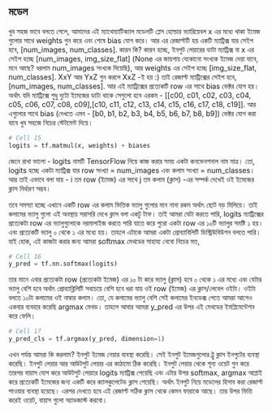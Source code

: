 ## মডেল  
খুব সহজ ভাবে বলতে গেলে, আমাদের এই ম্যাথেম্যাটিক্যাল মডেলটি প্লেস হোল্ডার ভ্যারিয়েবল x এর মধ্যে থাকা ইমেজ গুলোর সাথে weights গুন করে এবং শেষে bias যোগ করে। আর এর রেজাল্টটি হয় একটি ম্যাট্রিক্স যার সেইপ হবে, [num_images, num_classes]. কারন কি? কারন হচ্ছে, ইনপুট লেয়ারের ডাটা ম্যাট্রিক্স বা x এর সেইপ হচ্ছে [num_images, img_size_flat] (None এর জায়গায় যেকোনো সংখ্যক ইমেজ দেয়া যাবে, মনে আছে? ধরলাম num_images সংখ্যক দিয়েছি), আর weights এর সেইপ হচ্ছে [img_size_flat, num_classes]. XxY আর YxZ গুন করলে XxZ -ই হয় :) তাই রেজাল্ট ম্যাট্রিক্সের সেইপ হবে, [num_images, num_classes].
আর এই ম্যাট্রিক্সের প্রত্যেকটি row এর সাথে bias ভেক্টর যোগ হয়। অর্থাৎ যদি ম্যাট্রিক্সে শুধু দুটো ইমেজের ডাটা থাকে সেগুলো হবে এরকম - [[c00, c01, c02, c03, c04, c05, c06, c07, c08, c09],[c10, c11, c12, c13, c14, c15, c16, c17, c18, c19]]. আর এগুলোর সাথে bias (দেখতে এমন - [b0, b1, b2, b3, b4, b5, b6, b7, b8, b9]) ভেক্টর যোগ করা যাবে খুব সহজে নিচের স্টেটমেন্ট দিয়ে।

```python
# Cell 15
logits = tf.matmul(x, weights) + biases
```

জেনে রাখা ভালো - logits নামটি TensorFlow নিয়ে কাজ করার সময় একটা কনভেনশনাল নাম মাত্র। তো, logits হচ্ছে একটা ম্যাট্রিক্স যার row সংখ্যা = num_images এবং কলাম সংখ্যা = num_classes। আর তাই এভাবে বলা যায় - i তম row (ইমেজ) এর সাথে j তম কলাম (ক্লাস) -এর সম্পর্ক দেখেই ওই ইমেজের ক্লাস নির্ধারণ সম্ভব।

তবে সমস্যা হচ্ছে এখানে একটি row এর কলাম ভিত্তিক ভ্যালু গুলোর মান নানা রকম অর্থাৎ ছোট বড় মিলিয়ে। তাই কলামের ভ্যালু গুলো এই অবস্থায় সরাসরি দেখে ক্লাস বলা একটু টাফ। তাই আমরা যেটা করতে পারি, logits ম্যাট্রিক্সের প্রত্যেকটা row এর ভ্যালুগুলোকে নরমালাইজ করতে পারি যাতে করে পুরো একটা row এর ১০টি ভ্যালুর সমষ্টি ১ হয়। এবং প্রত্যেকটি ভ্যালু ০ থেকে ১ এর মধ্যে হয়। তাহলে এটাকে আমরা একটা প্রোব্যাবিলিটি ডিস্ট্রিউবিউশন বলতে পারি। যাই হোক, এই কাজটা করার জন্য আমরা softmax মেথডের সাহায্য নেবো নিচের মত,

```python
# Cell 16
y_pred = tf.nn.softmax(logits)
```

তার মানে এবার প্রত্যেকটা row (প্রত্যেকটা ইমেজ) এর ১০ টা করে ভ্যালু (ক্লাস) হবে ০ থেকে ১ এর মধ্যে এবং যেটার ভ্যালু বেশি হবে অর্থাৎ প্রোব্যাব্লিলিটি সবচেয়ে বেশি হবে ধরা যায় ওই row (ইমেজ) এর ক্লাস/লেবেল ওইটা। ওইটা বলতে ১০টা কলামের ওই নাম্বার কলাম। তো, যে কলামের ভ্যালু বেশি সেই কলামের ইনডেক্স পেতে আমরা আগেও একবার ব্যবহার করেছি argmax মেথড। তাহলে আবার আমরা y_pred এর উপর এই মেথডের ইমপ্লিমেন্টেশন করে ফেলি।

```python
# Cell 17
y_pred_cls = tf.argmax(y_pred, dimension=1)
```

এখন পর্যন্ত আমরা কি করলাম? ইনপুট ইমেজ নেয়ার ব্যবস্থা করেছি। সেই ইনপুট ইমেজগুলোর ট্রু ক্লাস ইনপুটের ব্যবস্থা করেছি। ইনপুট লেয়ার আর আউটপুট লেয়ার এর কাঠামো ঠিক করেছি। ইনপুট লেয়ার থেকে শূন্য ওয়েট গুন করে তারপর বায়াস যোগ করে আউটপুট লেয়ারে logits ম্যাট্রিক্স পেয়েছি এবং এটার উপর softmax, argmax আপ্লাই করে প্রত্যেকটি ইমেজের জন্য একটি করে ক্যালকুলেটেড ক্লাস পেয়েছি। অর্থাৎ ইনপুট নিয়ে মডেলের হিসাব করা রেজাল্ট পাওয়ার ব্যবস্থা হয়েছে। এরপর দেখতে হবে এই রেজাল্ট সঠিক ক্লাস থেকে কেমন ফারাকে আছে। তার উপর ভিত্তি করেই ওয়েট, বায়াস গুলো অ্যাডজাস্ট করবো।